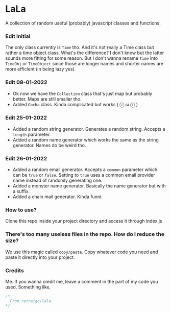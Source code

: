 # LaLa
A collection of random useful (probably) javascript classes and functions. 

### Edit Initial
The only class currently is `Time` tho. And it's not really a Time class but rather a time object class. What's the difference? I don't know but the latter sounds more fitting for some reason. But I don't wanna rename `Time` into `TimeObj` or `TimeObject` since those are longer names and shorter names are more efficient (in being lazy yes).

### Edit 08-01-2022
* Ok now we have the `Collection` class that's just map but probably better. Maps are still smaller tho.
* Added `Gacha` class. Kinda complicated but works  ( ⓛ ω ⓛ )

### Edit 25-01-2022
* Added a random string generator. Generates a random string. Accepts a `length` parameter. 
* Added a random name generator which works the same as the string generator. Names do be weird tho.

### Edit 26-01-2022
* Added a random email generator. Accepts a `common` parameter which can be `true` or `false`. Setting to `true` uses a common email provider name instead of randomly generating one.
* Added a monster name generator. Basically the name generator but with a suffix.
* Added a chain mail generator. Kinda funni.

### How to use?
Clone this repo inside your project directory and access it through index.js

### There's too many useless files in the repo. How do I reduce the size?
We use this magic called `copy/paste`. Copy whatever code you need and paste it directly into your project.

### Credits
Me. If you wanna credit me, leave a comment in the part of my code you used. Something like,

```js
/* 
  From retraigo/lala
*/
```